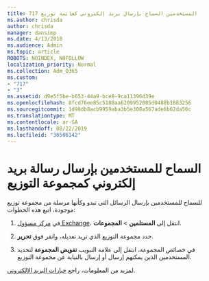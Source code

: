 ```yaml
---
title: 717 المستخدمين السماح بإرسال بريد إلكتروني كقائمة توزيع
ms.author: chrisda
author: chrisda
manager: dansimp
ms.date: 4/13/2018
ms.audience: Admin
ms.topic: article
ROBOTS: NOINDEX, NOFOLLOW
localization_priority: Normal
ms.collection: Adm_O365
ms.custom:
- "717"
- "3"
ms.assetid: d9e5f5be-b653-44a9-bce8-9ca11396d39e
ms.openlocfilehash: 8fcd76ee85c5108aa6209952085d0488b1883256
ms.sourcegitcommit: 1d98db8acb9959aba3b5e308a567ade6b62da56c
ms.translationtype: MT
ms.contentlocale: ar-SA
ms.lasthandoff: 08/22/2019
ms.locfileid: "36506142"
---
```

# <a name="allow-users-to-send-email-as-a-distribution-group"></a>السماح للمستخدمين بإرسال رسالة بريد إلكتروني كمجموعة التوزيع

للسماح للمستخدمين بإرسال الرسائل التي تبدو وكأنها مرسلة من مجموعة توزيع موجودة، اتبع هذه الخطوات:

1. في [مركز مسؤول Exchange](https://outlook.office365.com/ecp/)، انتقل إلى **المستلمين** \> **المجموعات**.

2. حدد مجموعة التوزيع الذي تريد تعديله، وانقر فوق **تحرير**.

3. في خصائص المجموعة، انتقل إلى علامة التبويب **تفويض المجموعة** لتحديد المستخدمين الذين يمكنهم إرسال أو إرسال بالنيابة عن مجموعة التوزيع.

لمزيد من المعلومات، راجع [خيارات البريد الإلكتروني](https://technet.microsoft.com/library/bb124513.aspx#groupdelegation).
